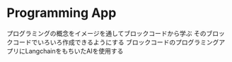 # Programming App
プログラミングの概念をイメージを通してブロックコードから学ぶ
そのブロックコードでいろいろ作成できるようにする
ブロックコードのプログラミングアプリにLangchainをもちいたAIを使用する
